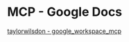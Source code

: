 # MCP - Google Docs

[taylorwilsdon - google_workspace_mcp](https://github.com/taylorwilsdon/google_workspace_mcp)
